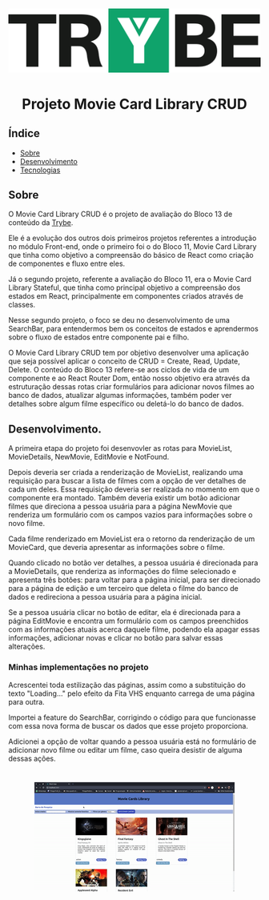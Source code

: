 <h1 align="center">
  <img src="./trybepreto.png">
</h1>
<h1 align="center">
  Projeto Movie Card Library CRUD
</h1>
<h2>Índice</h2>
<ul>
<li><a href="#sobre">Sobre</a></li>
<li><a href="#dev">Desenvolvimento</a></li>
<li><a href="#tech">Tecnologias</a></li>
</ul>

<h2 id="sobre">Sobre</h2>
<p>
O Movie Card Library CRUD é o projeto de avaliação do Bloco 13 de conteúdo da <a href="https://www.betrybe.com/" target="_blank">Trybe</a>.
</p>
<p>
Ele é a evolução dos outros dois primeiros projetos referentes a introdução no módulo Front-end, onde o primeiro foi o do Bloco 11, Movie Card Library que tinha como objetivo a compreensão do básico de React como criação de componentes e fluxo entre eles.
<p>
</p>
Já o segundo projeto, referente a avaliação do Bloco 11, era o Movie Card Library Stateful, que tinha como principal objetivo a compreensão dos estados em React, principalmente em componentes criados através de classes.
</p>
<p>
Nesse segundo projeto, o foco se deu no desenvolvimento de uma SearchBar, para entendermos bem os conceitos de estados e aprendermos sobre o fluxo de estados entre componente pai e filho.
</p>
<p>
O Movie Card Library CRUD tem por objetivo desenvolver uma aplicação que seja possível aplicar o conceito de CRUD = Create, Read, Update, Delete. O conteúdo do Bloco 13 refere-se aos ciclos de vida de um componente e ao React Router Dom, então nosso objetivo era através da estruturação dessas rotas criar formulários para adicionar novos filmes ao banco de dados, atualizar algumas informações, também poder ver detalhes sobre algum filme específico ou deletá-lo do banco de dados.
</p>

<h2 id="dev">Desenvolvimento.</h2>
<p>
A primeira etapa do projeto foi desenvovler as rotas para MovieList, MovieDetails, NewMovie, EditMovie e NotFound.
</p>
<p>
Depois deveria ser criada a renderização de MovieList, realizando uma requisição para buscar a lista de filmes com a opção de ver detalhes de cada um deles. Essa requisição deveria ser realizada no momento em que o componente era montado. Também deveria existir um botão adicionar filmes que direciona a pessoa usuária para a página NewMovie que renderiza um formulário com os campos vazios para informações sobre o novo filme.
</p>
<p>
Cada filme renderizado em MovieList era o retorno da renderização de um MovieCard, que deveria apresentar as informações sobre o filme.
</p>
<p>
Quando clicado no botão ver detalhes, a pessoa usuária é direcionada para a MovieDetails, que renderiza as informações do filme selecionado e apresenta três botôes: para voltar para a página inicial, para ser direcionado para a página de edição e um terceiro que deleta o filme do banco de dados e redireciona a pessoa usuária para a página inicial.
</p>
<p>
Se a pessoa usuária clicar no botão de editar, ela é direcionada para a página EditMovie e encontra um formulário com os campos preenchidos com as informações atuais acerca daquele filme, podendo ela apagar essas informações, adicionar novas e clicar no botão para salvar essas alterações.
</p>
<h3>Minhas implementações no projeto</h3>
<p> Acrescentei toda estilização das páginas, assim como a substituição do texto "Loading..." pelo efeito da Fita VHS enquanto carrega de uma página para outra.
</p>
<p>
Importei a feature do SearchBar, corrigindo o código para que funcionasse com essa nova forma de buscar os dados que esse projeto proporciona.
</p>
<p>
Adicionei a opção de voltar quando a pessoa usuária está no formulário de adicionar novo filme ou editar um filme, caso queira desistir de alguma dessas ações.
</p>

<h1 align="center">
  <img src="./projeto-crud-gif.gif">
</h1>
